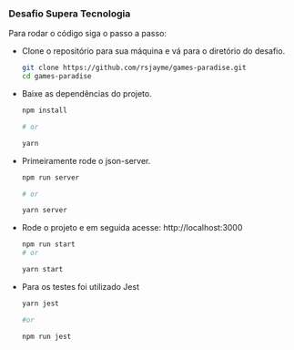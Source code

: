 ### Desafio Supera Tecnologia

Para rodar o código siga o passo a passo:

- Clone o repositório para sua máquina e vá para o diretório do desafio.

  ```bash
  git clone https://github.com/rsjayme/games-paradise.git
  cd games-paradise
  ```

- Baixe as dependências do projeto.

  ```bash
  npm install

  # or

  yarn
  ```

- Primeiramente rode o json-server.

  ```bash
  npm run server

  # or

  yarn server
  ```

- Rode o projeto e em seguida acesse: http://localhost:3000

  ```bash
  npm run start
  # or

  yarn start
  ```

- Para os testes foi utilizado Jest

  ```bash
  yarn jest

  #or

  npm run jest
  ```
